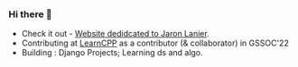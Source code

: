 ### Hi there 👋

- Check it out - [Website dedidcated to Jaron Lanier](https://n4i9kita.github.io/jaron_lanier/).
- Contributing at [LearnCPP](https://github.com/Lakhankumawat/LearnCPP) as a contributor (& collaborator) in GSSOC'22
- Building : Django Projects; Learning ds and algo.
